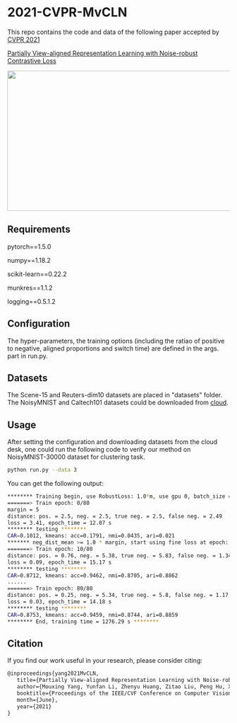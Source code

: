# 2021-CVPR-MvCLN
This repo contains the code and data of the following paper accepted by [CVPR 2021](http://cvpr2021.thecvf.com/)   

[Partially View-aligned Representation Learning with Noise-robust Contrastive Loss](http://pengxi.me/wp-content/uploads/2021/03/2021CVPR-MvCLNwith-supp.pdf)

<img src="https://github.com/XLearning-SCU/2021-CVPR-MvCLN/figs/framework.png"  width="897" height="317" />

## Requirements

pytorch==1.5.0 

numpy==1.18.2

scikit-learn==0.22.2

munkres==1.1.2

logging==0.5.1.2

## Configuration

The hyper-parameters, the training options (including the ratiao of positive to negative, aligned proportions and switch time) are defined in the args. part in run.py.

## Datasets

The Scene-15 and Reuters-dim10 datasets are placed in "datasets" folder. The NoisyMNIST and Caltech101 datasets could be downloaded from [cloud]().

## Usage

After setting the configuration and downloading datasets from the cloud desk, one could run the following code to verify our method on NoisyMNIST-30000 dataset for clustering task.

```bash
python run.py --data 3
```

You can get the following output:

```bash
******** Training begin, use RobustLoss: 1.0*m, use gpu 0, batch_size = 1024, unaligned_prop = 0.5, NetSeed = 64, DivSeed = 249 ********
=======> Train epoch: 0/80
margin = 5
distance: pos. = 2.5, neg. = 2.5, true neg. = 2.5, false neg. = 2.49
loss = 3.41, epoch_time = 12.07 s
******** testing ********
CAR=0.1012, kmeans: acc=0.1791, nmi=0.0435, ari=0.021
******* neg_dist_mean >= 1.0 * margin, start using fine loss at epoch: 3 *******
=======> Train epoch: 10/80
distance: pos. = 0.76, neg. = 5.38, true neg. = 5.83, false neg. = 1.34
loss = 0.09, epoch_time = 15.17 s
******** testing ********
CAR=0.8712, kmeans: acc=0.9462, nmi=0.8705, ari=0.8862
......
=======> Train epoch: 80/80
distance: pos. = 0.25, neg. = 5.34, true neg. = 5.8, false neg. = 1.17
loss = 0.03, epoch_time = 14.18 s
******** testing ********
CAR=0.8753, kmeans: acc=0.9459, nmi=0.8744, ari=0.8859
******** End, training time = 1276.29 s ********
```

## Citation

If you find our work useful in your research, please consider citing:

```latex
@inproceedings{yang2021MvCLN,
   title={Partially View-aligned Representation Learning with Noise-robust Contrastive Loss},
   author={Mouxing Yang, Yunfan Li, Zhenyu Huang, Zitao Liu, Peng Hu, Xi Peng},
   booktitle={Proceedings of the IEEE/CVF Conference on Computer Vision and Pattern Recognition (CVPR)},
   month={June},
   year={2021}
}
```

